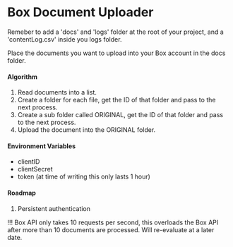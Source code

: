 # Box Document Uploader

Remeber to add a 'docs' and 'logs' folder at the root of your project, and a 'contentLog.csv' inside you logs folder.

Place the documents you want to upload into your Box account in the docs folder.

#### Algorithm

1. Read documents into a list.
2. Create a folder for each file, get the ID of that folder and pass to the next process.
3. Create a sub folder called ORIGINAL, get the ID of that folder and pass to the next process.
4. Upload the document into the ORIGINAL folder.

#### Environment Variables

- clientID
- clientSecret
- token (at time of writing this only lasts 1 hour)

#### Roadmap

1. Persistent authentication


!!! Box API only takes 10 requests per second, this overloads the Box API after more than 10 documents are processed.
Will re-evaluate at a later date.